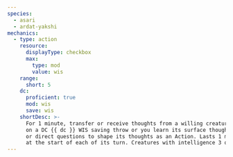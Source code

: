 ```yaml
---
species:
  - asari
  - ardat-yakshi
mechanics:
  - type: action
    resource:
      displayType: checkbox
      max:
        type: mod
        value: wis
    range:
      short: 5
    dc:
      proficient: true
      mod: wis
      save: wis
    shortDesc: >-
      For 1 minute, transfer or receive thoughts from a willing creature within {{ range }}. An unwilling creature must succeed
      on a DC {{ dc }} WIS saving throw or you learn its surface thoughts. While active, you may probe deeper into its thoughts
      or direct questions to shape its thoughts as an Action. Lasts 1 minute. An unwilling creature makes another saving throw
      at the start of each of its turn. Creatures with intelligence 3 or less are unaffected.
---
```

